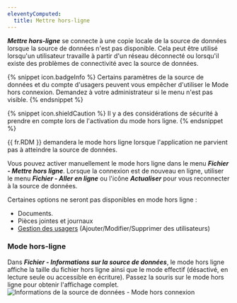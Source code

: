 ```yaml
---
eleventyComputed:
  title: Mettre hors-ligne
---
```

***Mettre hors-ligne*** se connecte à une copie locale de la source de données lorsque la source de données n'est pas disponible. Cela peut être utilisé lorsqu'un utilisateur travaille à partir d'un réseau déconnecté ou lorsqu'il existe des problèmes de connectivité avec la source de données. 

{% snippet icon.badgeInfo %}
Certains paramètres de la source de données et du compte d'usagers peuvent vous empêcher d'utiliser le Mode hors connexion. Demandez à votre administrateur si le menu n'est pas visible. 
{% endsnippet %}
 
{% snippet icon.shieldCaution %} 
Il y a des considérations de sécurité à prendre en compte lors de l'activation du mode hors ligne. 
{% endsnippet %}
 

{{ fr.RDM }} demandera le mode hors ligne lorsque l'application ne parvient pas à atteindre la source de données.  

Vous pouvez activer manuellement le mode hors ligne dans le menu ***Fichier - Mettre hors ligne***. Lorsque la connexion est de nouveau en ligne, utiliser le menu ***Fichier - Aller en ligne*** ou l'icône ***Actualiser*** pour vous reconnecter à la source de données.  

Certaines options ne seront pas disponibles en mode hors ligne :  

* Documents. 
* Pièces jointes et journaux 
* [Gestion des usagers](/fr/rdm/mac/commands/administration/user-management/) (Ajouter/Modifier/Supprimer des utilisateurs) 

### Mode hors-ligne 

Dans ***Fichier - Informations sur la source de données***, le mode hors ligne affiche la taille du fichier hors ligne ainsi que le mode effectif (désactivé, en lecture seule ou accessible en écriture). Passez la souris sur le mode hors ligne pour obtenir l'affichage complet.  
![Informations de la source de données - Mode hors connexion](https://webdevolutions.azureedge.net/docs/fr/rdm/mac/clip4015.png) 
